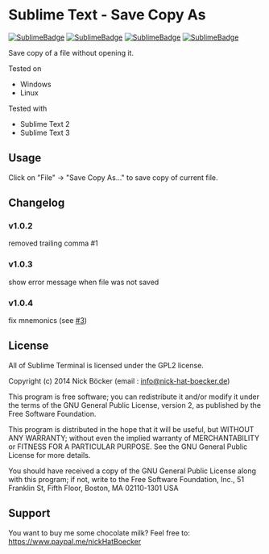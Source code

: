 # Sublime Text - Save Copy As

[![SublimeBadge](http://sublime-badge.nick-hat-boecker.de/badge/total/Save%20Copy%20As.svg/)](http://sublime-badge.nick-hat-boecker.de/) [![SublimeBadge](http://sublime-badge.nick-hat-boecker.de/badge/osx/Save%20Copy%20As.svg/)](http://sublime-badge.nick-hat-boecker.de/) [![SublimeBadge](http://sublime-badge.nick-hat-boecker.de/badge/windows/Save%20Copy%20As.svg/)](http://sublime-badge.nick-hat-boecker.de/) [![SublimeBadge](http://sublime-badge.nick-hat-boecker.de/badge/linux/Save%20Copy%20As.svg/)](http://sublime-badge.nick-hat-boecker.de/)

Save copy of a file without opening it.

Tested on
- Windows
- Linux

Tested with
- Sublime Text 2
- Sublime Text 3

## Usage

Click on "File" -> "Save Copy As..." to save copy of current file.

## Changelog

### v1.0.2
removed trailing comma #1

### v1.0.3
show error message when file was not saved

### v1.0.4
fix mnemonics (see [#3](https://github.com/NickHatBoecker/SaveCopyAs/issues/3))

## License

All of Sublime Terminal is licensed under the GPL2 license.

Copyright (c) 2014 Nick Böcker (email : info@nick-hat-boecker.de)

This program is free software; you can redistribute it and/or modify
it under the terms of the GNU General Public License, version 2, as 
published by the Free Software Foundation.

This program is distributed in the hope that it will be useful,
but WITHOUT ANY WARRANTY; without even the implied warranty of
MERCHANTABILITY or FITNESS FOR A PARTICULAR PURPOSE.  See the
GNU General Public License for more details.

You should have received a copy of the GNU General Public License
along with this program; if not, write to the Free Software
Foundation, Inc., 51 Franklin St, Fifth Floor, Boston, MA  02110-1301  USA

## Support

You want to buy me some chocolate milk? Feel free to: https://www.paypal.me/nickHatBoecker
